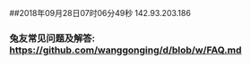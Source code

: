 ##2018年09月28日07时06分49秒 142.93.203.186
### 兔友常见问题及解答: https://github.com/wanggonging/d/blob/w/FAQ.md
